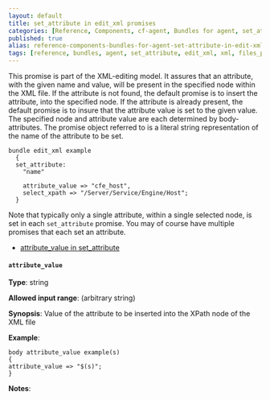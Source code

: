 ```yaml
---
layout: default
title: set_attribute in edit_xml promises
categories: [Reference, Components, cf-agent, Bundles for agent, set_attribute in edit_xml promises]
published: true
alias: reference-components-bundles-for-agent-set-attribute-in-edit-xml-promises.html
tags: [reference, bundles, agent, set_attribute, edit_xml, xml, files_promises, promises]
---
```


This promise is part of the XML-editing model. It assures that an
attribute, with the given name and value, will be present in the
specified node within the XML file. If the attribute is not found, the
default promise is to insert the attribute, into the specified node. If
the attribute is already present, the default promise is to insure that
the attribute value is set to the given value. The specified node and
attribute value are each determined by body-attributes. The promise
object referred to is a literal string representation of the name of the
attribute to be set.

  

```cf3
bundle edit_xml example
  {
  set_attribute:
    "name"

    attribute_value => "cfe_host",
    select_xpath => "/Server/Service/Engine/Host";
  }
```

  

Note that typically only a single attribute, within a single selected
node, is set in each `set_attribute` promise. You may of course have
multiple promises that each set an attribute.

-   [attribute\_value in
    set\_attribute](#attribute_005fvalue-in-set_005fattribute)

#### `attribute_value`

**Type**: string

**Allowed input range**: (arbitrary string)

**Synopsis**: Value of the attribute to be inserted into the XPath node
of the XML file

**Example**:  
   

```cf3
body attribute_value example(s)
{
attribute_value => "$(s)";
}
```

**Notes**:  
   
